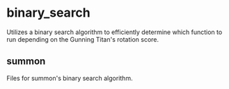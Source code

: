 # binary_search
Utilizes a binary search algorithm to efficiently determine which function to run depending on the Gunning Titan's rotation score.

## summon
Files for summon's binary search algorithm.
